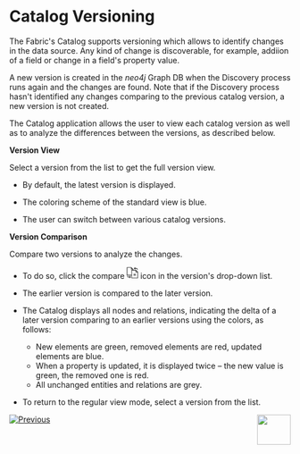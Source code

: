 <web>

# Catalog Versioning

The Fabric's Catalog supports versioning which allows to identify changes in the data source. Any kind of change is discoverable, for example, addiion of a field or change in a field's property value.

A new version is created in the *neo4j* Graph DB when the Discovery process runs again and the changes  are found. Note that if the Discovery process hasn't identified any changes comparing to the previous catalog version, a new version is not created.

The Catalog application allows the user to view each catalog version as well as to analyze the differences between the versions, as described below.

**Version View**

Select a version from the list to get the full version view. 

* By default, the latest version is displayed.

* The coloring scheme of the standard view is blue.

* The user can switch between various catalog versions. 

**Version Comparison**

Compare two versions to analyze the changes. 

* To do so, click the compare <img src="images/compare.png" style="zoom:75%;" /> icon in the version's drop-down list.
* The earlier version is compared to the later version. 
* The Catalog displays all nodes and relations, indicating the delta of a later version comparing to an earlier versions using the colors, as follows:
  * New elements are green, removed elements are red, updated elements are blue.
  * When a property is updated, it is displayed twice –  the new value is green, the removed one is red.
  * All unchanged entities and relations are grey.

* To return to the regular view mode, select a version from the list.





[![Previous](/articles/images/Previous.png)](05_catalog_app.md)[<img align="right" width="60" height="54" src="/articles/images/Next.png">](07_manual_overrides.md) 

</web>
